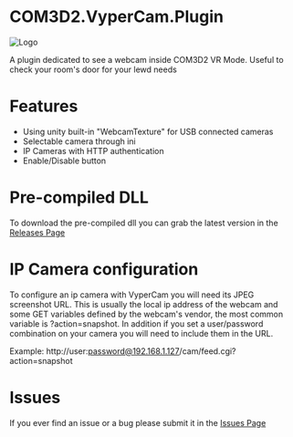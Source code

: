 # COM3D2.VyperCam.Plugin

![Logo](https://imgur.com/nnxqkYm.png)

A plugin dedicated to see a webcam inside COM3D2 VR Mode. Useful to check your room's door for your lewd needs

# Features
- Using unity built-in "WebcamTexture" for USB connected cameras
- Selectable camera through ini
- IP Cameras with HTTP authentication
- Enable/Disable button

# Pre-compiled DLL
To download the pre-compiled dll you can grab the latest version in the [Releases Page](https://github.com/Rex109/COM3D2.VyperCam.Plugin/releases/)

# IP Camera configuration
To configure an ip camera with VyperCam you will need its JPEG screenshot URL. This is usually the local ip address of the webcam and some GET variables defined by the webcam's vendor, the most common variable is ?action=snapshot. In addition if you set a user/password combination on your camera you will need to include them in the URL.

Example: http://user:password@192.168.1.127/cam/feed.cgi?action=snapshot

# Issues
If you ever find an issue or a bug please submit it in the [Issues Page](https://github.com/Rex109/COM3D2.VyperCam.Plugin/issues)
